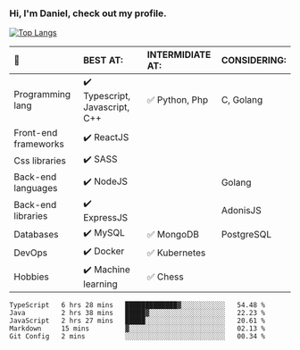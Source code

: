 ### Hi, I'm Daniel, check out my profile.
[![Top Langs](https://github-readme-stats.vercel.app/api/top-langs/?username=DanielRomeo&layout=compact)](https://github.com/anuraghazra/github-readme-stats)


:large_blue_circle: | BEST AT: | INTERMIDIATE AT: | CONSIDERING:
:------------ | :-------------| :-------------| :-------------
Programming lang | :heavy_check_mark: Typescript, Javascript, C++ | :white_check_mark: Python, Php | C, Golang
Front-end frameworks| :heavy_check_mark: ReactJS |  |
Css libraries | :heavy_check_mark:  SASS | |
Back-end languages| :heavy_check_mark: NodeJS | | Golang
Back-end libraries |:heavy_check_mark: ExpressJS| | AdonisJS
Databases | :heavy_check_mark: MySQL |  :white_check_mark: MongoDB | PostgreSQL
DevOps | :heavy_check_mark: Docker | :white_check_mark: Kubernetes
Hobbies | :heavy_check_mark: Machine learning | :white_check_mark: Chess

<!--START_SECTION:waka-->
```text
TypeScript   6 hrs 28 mins   █████████████▓░░░░░░░░░░░   54.48 % 
Java         2 hrs 38 mins   █████▓░░░░░░░░░░░░░░░░░░░   22.23 % 
JavaScript   2 hrs 27 mins   █████░░░░░░░░░░░░░░░░░░░░   20.61 % 
Markdown     15 mins         ▓░░░░░░░░░░░░░░░░░░░░░░░░   02.13 % 
Git Config   2 mins          ░░░░░░░░░░░░░░░░░░░░░░░░░   00.34 % 
```
<!--END_SECTION:waka-->
